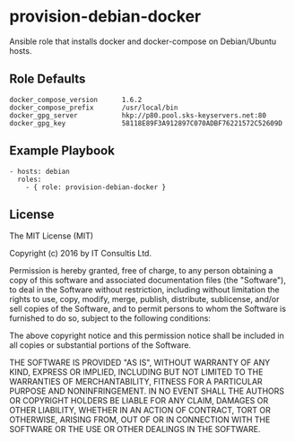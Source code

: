 # provision-debian-docker

Ansible role that installs docker and docker-compose on Debian/Ubuntu hosts.

## Role Defaults

    docker_compose_version      1.6.2
    docker_compose_prefix       /usr/local/bin
    docker_gpg_server           hkp://p80.pool.sks-keyservers.net:80
    docker_gpg_key              58118E89F3A912897C070ADBF76221572C52609D

## Example Playbook

    - hosts: debian
      roles:
        - { role: provision-debian-docker }

## License

The MIT License (MIT)

Copyright (c) 2016 by IT Consultis Ltd.

Permission is hereby granted, free of charge, to any person obtaining a
copy of this software and associated documentation files (the "Software"),
to deal in the Software without restriction, including without limitation
the rights to use, copy, modify, merge, publish, distribute, sublicense,
and/or sell copies of the Software, and to permit persons to whom the
Software is furnished to do so, subject to the following conditions:

The above copyright notice and this permission notice shall be included in
all copies or substantial portions of the Software.

THE SOFTWARE IS PROVIDED "AS IS", WITHOUT WARRANTY OF ANY KIND, EXPRESS OR
IMPLIED, INCLUDING BUT NOT LIMITED TO THE WARRANTIES OF MERCHANTABILITY,
FITNESS FOR A PARTICULAR PURPOSE AND NONINFRINGEMENT. IN NO EVENT SHALL THE
AUTHORS OR COPYRIGHT HOLDERS BE LIABLE FOR ANY CLAIM, DAMAGES OR OTHER
LIABILITY, WHETHER IN AN ACTION OF CONTRACT, TORT OR OTHERWISE, ARISING
FROM, OUT OF OR IN CONNECTION WITH THE SOFTWARE OR THE USE OR OTHER DEALINGS
IN THE SOFTWARE.

